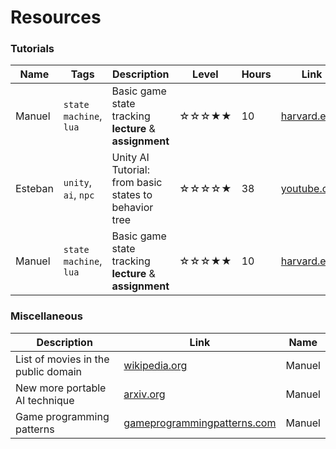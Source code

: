 # Resources

### Tutorials

| Name | Tags | Description | Level | Hours | Link |
|------|------|-------------|--------|-------|------|
| Manuel | `state machine`, `lua` | Basic game state tracking **lecture** & **assignment** | ☆☆☆★★ | 10 | [harvard.edu](https://cs50.harvard.edu/games/2018/weeks/0/) |
| Esteban | `unity`, `ai`, `npc`| Unity AI Tutorial: from basic states to behavior tree  | ☆☆☆☆★ | 38 | [youtube.com](https://youtube.com/playlist?list=PLkBiJgxNbuOXBAN5aJnMVkQ9yRSB1UYrG&si=TWksxZA9lW8XS0Ok) |
| Manuel | `state machine`, `lua` | Basic game state tracking **lecture** & **assignment** | ☆☆☆★★ | 10 | [harvard.edu](https://cs50.harvard.edu/games/2018/weeks/1/) |

### Miscellaneous

| Description | Link | Name |
|-------------|------|------|
| List of movies in the public domain | [wikipedia.org](https://en.wikipedia.org/wiki/List_of_films_in_the_public_domain_in_the_United_States) | Manuel |
| New more portable AI technique | [arxiv.org](https://arxiv.org/pdf/2404.19756) | Manuel |
| Game programming patterns | [gameprogrammingpatterns.com](http://gameprogrammingpatterns.com/) | Manuel |
